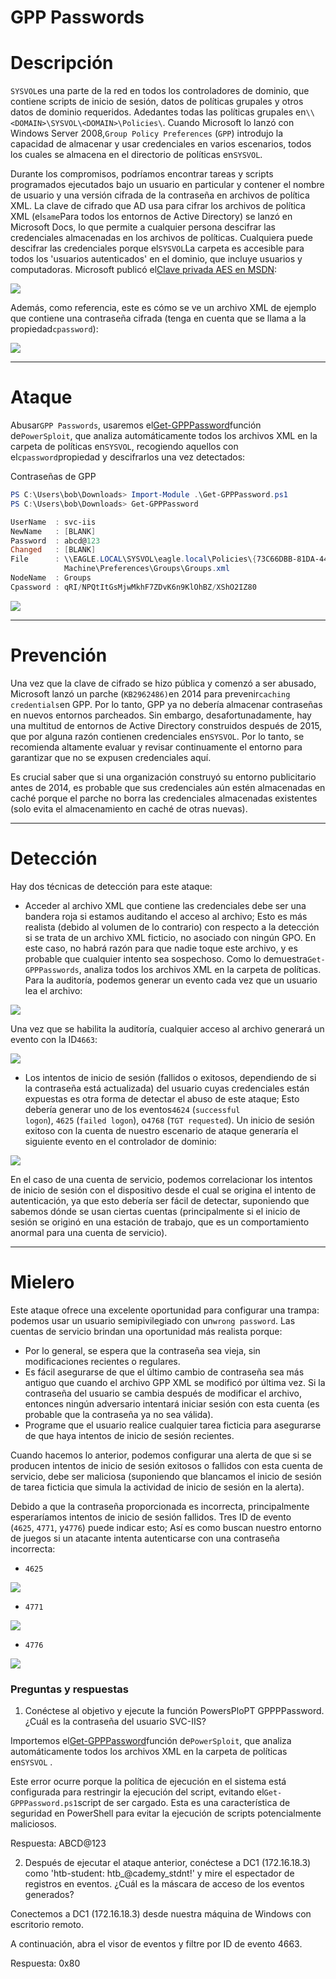 # GPP Passwords

# **Descripción**

`SYSVOL`es una parte de la red en todos los controladores de dominio, que contiene scripts de inicio de sesión, datos de políticas grupales y otros datos de dominio requeridos. Adedantes todas las políticas grupales en`\\<DOMAIN>\SYSVOL\<DOMAIN>\Policies\`. Cuando Microsoft lo lanzó con Windows Server 2008,`Group Policy Preferences` (`GPP`) introdujo la capacidad de almacenar y usar credenciales en varios escenarios, todos los cuales se almacena en el directorio de políticas en`SYSVOL`.

Durante los compromisos, podríamos encontrar tareas y scripts programados ejecutados bajo un usuario en particular y contener el nombre de usuario y una versión cifrada de la contraseña en archivos de política XML. La clave de cifrado que AD usa para cifrar los archivos de política XML (el`same`Para todos los entornos de Active Directory) se lanzó en Microsoft Docs, lo que permite a cualquier persona descifrar las credenciales almacenadas en los archivos de políticas. Cualquiera puede descifrar las credenciales porque el`SYSVOL`La carpeta es accesible para todos los 'usuarios autenticados' en el dominio, que incluye usuarios y computadoras. Microsoft publicó el[Clave privada AES en MSDN](https://learn.microsoft.com/en-us/openspecs/windows_protocols/ms-gppref/2c15cbf0-f086-4c74-8b70-1f2fa45dd4be?redirectedfrom=MSDN):

![](https://academy.hackthebox.com/storage/modules/176/A3/GPPkey1.png)

Además, como referencia, este es cómo se ve un archivo XML de ejemplo que contiene una contraseña cifrada (tenga en cuenta que se llama a la propiedad`cpassword`):

![](https://academy.hackthebox.com/storage/modules/176/A3/GPPcPass.png)

---

# **Ataque**

Abusar`GPP Passwords`, usaremos el[Get-GPPPassword](https://github.com/PowerShellMafia/PowerSploit/blob/master/Exfiltration/Get-GPPPassword.ps1)función de`PowerSploit`, que analiza automáticamente todos los archivos XML en la carpeta de políticas en`SYSVOL`, recogiendo aquellos con el`cpassword`propiedad y descifrarlos una vez detectados:

Contraseñas de GPP

```powershell
PS C:\Users\bob\Downloads> Import-Module .\Get-GPPPassword.ps1
PS C:\Users\bob\Downloads> Get-GPPPassword

UserName  : svc-iis
NewName   : [BLANK]
Password  : abcd@123
Changed   : [BLANK]
File      : \\EAGLE.LOCAL\SYSVOL\eagle.local\Policies\{73C66DBB-81DA-44D8-BDEF-20BA2C27056D}\
            Machine\Preferences\Groups\Groups.xml
NodeName  : Groups
Cpassword : qRI/NPQtItGsMjwMkhF7ZDvK6n9KlOhBZ/XShO2IZ80

```

![](https://academy.hackthebox.com/storage/modules/176/A3/GPPPass.png)

---

# **Prevención**

Una vez que la clave de cifrado se hizo pública y comenzó a ser abusado, Microsoft lanzó un parche (`KB2962486)`en 2014 para prevenir`caching credentials`en GPP. Por lo tanto, GPP ya no debería almacenar contraseñas en nuevos entornos parcheados. Sin embargo, desafortunadamente, hay una multitud de entornos de Active Directory construidos después de 2015, que por alguna razón contienen credenciales en`SYSVOL`. Por lo tanto, se recomienda altamente evaluar y revisar continuamente el entorno para garantizar que no se expusen credenciales aquí.

Es crucial saber que si una organización construyó su entorno publicitario antes de 2014, es probable que sus credenciales aún estén almacenadas en caché porque el parche no borra las credenciales almacenadas existentes (solo evita el almacenamiento en caché de otras nuevas).

---

# **Detección**

Hay dos técnicas de detección para este ataque:

- Acceder al archivo XML que contiene las credenciales debe ser una bandera roja si estamos auditando el acceso al archivo; Esto es más realista (debido al volumen de lo contrario) con respecto a la detección si se trata de un archivo XML ficticio, no asociado con ningún GPO. En este caso, no habrá razón para que nadie toque este archivo, y es probable que cualquier intento sea sospechoso. Como lo demuestra`Get-GPPPasswords`, analiza todos los archivos XML en la carpeta de políticas. Para la auditoría, podemos generar un evento cada vez que un usuario lea el archivo:

![](https://academy.hackthebox.com/storage/modules/176/A3/audit1.png)

Una vez que se habilita la auditoría, cualquier acceso al archivo generará un evento con la ID`4663`:

![](https://academy.hackthebox.com/storage/modules/176/A3/audit2.png)

- Los intentos de inicio de sesión (fallidos o exitosos, dependiendo de si la contraseña está actualizada) del usuario cuyas credenciales están expuestas es otra forma de detectar el abuso de este ataque; Esto debería generar uno de los eventos`4624` (`successful logon`), `4625` (`failed logon`), o`4768` (`TGT requested`). Un inicio de sesión exitoso con la cuenta de nuestro escenario de ataque generaría el siguiente evento en el controlador de dominio:

![](https://academy.hackthebox.com/storage/modules/176/A3/audit3.png)

En el caso de una cuenta de servicio, podemos correlacionar los intentos de inicio de sesión con el dispositivo desde el cual se origina el intento de autenticación, ya que esto debería ser fácil de detectar, suponiendo que sabemos dónde se usan ciertas cuentas (principalmente si el inicio de sesión se originó en una estación de trabajo, que es un comportamiento anormal para una cuenta de servicio).

---

# **Mielero**

Este ataque ofrece una excelente oportunidad para configurar una trampa: podemos usar un usuario semipivilegiado con un`wrong password`. Las cuentas de servicio brindan una oportunidad más realista porque:

- Por lo general, se espera que la contraseña sea vieja, sin modificaciones recientes o regulares.
- Es fácil asegurarse de que el último cambio de contraseña sea más antiguo que cuando el archivo GPP XML se modificó por última vez. Si la contraseña del usuario se cambia después de modificar el archivo, entonces ningún adversario intentará iniciar sesión con esta cuenta (es probable que la contraseña ya no sea válida).
- Programe que el usuario realice cualquier tarea ficticia para asegurarse de que haya intentos de inicio de sesión recientes.

Cuando hacemos lo anterior, podemos configurar una alerta de que si se producen intentos de inicio de sesión exitosos o fallidos con esta cuenta de servicio, debe ser maliciosa (suponiendo que blancamos el inicio de sesión de tarea ficticia que simula la actividad de inicio de sesión en la alerta).

Debido a que la contraseña proporcionada es incorrecta, principalmente esperaríamos intentos de inicio de sesión fallidos. Tres ID de evento (`4625`, `4771`, y`4776`) puede indicar esto; Así es como buscan nuestro entorno de juegos si un atacante intenta autenticarse con una contraseña incorrecta:

- `4625`

![](https://academy.hackthebox.com/storage/modules/176/A3/honeypot4dot3.png)

- `4771`

![](https://academy.hackthebox.com/storage/modules/176/A3/honeypot4.png)

- `4776`

![](https://academy.hackthebox.com/storage/modules/176/A3/honeypot4dot2.png)

### **Preguntas y respuestas**

1) Conéctese al objetivo y ejecute la función PowersPloPT GPPPPassword. ¿Cuál es la contraseña del usuario SVC-IIS?

Importemos el[Get-GPPPassword](https://github.com/PowerShellMafia/PowerSploit/blob/master/Exfiltration/Get-GPPPassword.ps1)función de`PowerSploit`, que analiza automáticamente todos los archivos XML en la carpeta de políticas en`SYSVOL` .

Este error ocurre porque la política de ejecución en el sistema está configurada para restringir la ejecución del script, evitando el`Get-GPPPassword.ps1`script de ser cargado. Esta es una característica de seguridad en PowerShell para evitar la ejecución de scripts potencialmente maliciosos.

[](https://faresbltagy.gitbook.io/~gitbook/image?url=https%3A%2F%2F2537271824-files.gitbook.io%2F%7E%2Ffiles%2Fv0%2Fb%2Fgitbook-x-prod.appspot.com%2Fo%2Fspaces%252FIswWWP3l0rGuQmG2WUcr%252Fuploads%252FboOMq4Q4IQzsWcioNhG9%252FScreenshot%2817%29.png%3Falt%3Dmedia%26token%3Daed96547-c202-4925-aeae-a652a0831bf8&width=768&dpr=4&quality=100&sign=1289d5c3&sv=2)

[](https://faresbltagy.gitbook.io/~gitbook/image?url=https%3A%2F%2F2537271824-files.gitbook.io%2F%7E%2Ffiles%2Fv0%2Fb%2Fgitbook-x-prod.appspot.com%2Fo%2Fspaces%252FIswWWP3l0rGuQmG2WUcr%252Fuploads%252FFyNJbWymDTem8bfpfNme%252FScreenshot%2818%29.png%3Falt%3Dmedia%26token%3D6949ad37-7c9e-4254-bd81-d065643837c4&width=768&dpr=4&quality=100&sign=90aeb203&sv=2)

Respuesta: ABCD@123

2) Después de ejecutar el ataque anterior, conéctese a DC1 (172.16.18.3) como 'htb-student: htb_@cademy_stdnt!' y mire el espectador de registros en eventos. ¿Cuál es la máscara de acceso de los eventos generados?

Conectemos a DC1 (172.16.18.3) desde nuestra máquina de Windows con escritorio remoto.

[](https://faresbltagy.gitbook.io/~gitbook/image?url=https%3A%2F%2F2537271824-files.gitbook.io%2F%7E%2Ffiles%2Fv0%2Fb%2Fgitbook-x-prod.appspot.com%2Fo%2Fspaces%252FIswWWP3l0rGuQmG2WUcr%252Fuploads%252FSCxcRwBrQxXY19I0IYUS%252FScreenshot%2815%29.png%3Falt%3Dmedia%26token%3D20c7bc60-cd6c-4a01-bc2f-4a42f554ba81&width=768&dpr=4&quality=100&sign=30dc88a8&sv=2)

A continuación, abra el visor de eventos y filtre por ID de evento 4663.

[](https://faresbltagy.gitbook.io/~gitbook/image?url=https%3A%2F%2F2537271824-files.gitbook.io%2F%7E%2Ffiles%2Fv0%2Fb%2Fgitbook-x-prod.appspot.com%2Fo%2Fspaces%252FIswWWP3l0rGuQmG2WUcr%252Fuploads%252Fpwctv6jLAA5hAogoUHFE%252FScreenshot%2819%29.png%3Falt%3Dmedia%26token%3De9a73c47-76ab-480d-8406-f52a9321b5e9&width=768&dpr=4&quality=100&sign=b56c4e6a&sv=2)

Respuesta: 0x80